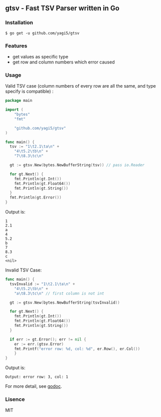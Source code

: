 ## gtsv - Fast TSV Parser written in Go

### Installation

```shell
$ go get -u github.com/yagi5/gtsv
```

### Features

* get values as specific type
* get row and column numbers which error caused 

### Usage

Valid TSV case (column numbers of every row are all the same, and type specify is compatible) :

```go
package main

import (
	"bytes"
	"fmt"

	"github.com/yagi5/gtsv"
)

func main() {
  tsv := "1\t2.1\ta\n" +
    "4\t5.2\tb\n" +
    "7\t8.3\tc\n"

  gt := gtsv.New(bytes.NewBufferString(tsv)) // pass io.Reader

  for gt.Next() {
    fmt.Println(gt.Int())
    fmt.Println(gt.Float64())
    fmt.Println(gt.String())
  }
  fmt.Println(gt.Error())
}
```

Output is:

```
1
2.1
a
4
5.2
b
7
8.3
c
<nil>
```

Invalid TSV Case:

```go
func main() {
  tsvInvalid := "1\t2.1\ta\n" +
    "4\t5.2\tb\n" +
    "a\t8.3\tc\n" // first column is not int

  gt := gtsv.New(bytes.NewBufferString(tsvInvalid))

  for gt.Next() {
    fmt.Println(gt.Int())
    fmt.Println(gt.Float64())
    fmt.Println(gt.String())
  }

  if err := gt.Error(); err != nil {
    er := err.(gtsv.Error)
    fmt.Printf("error row: %d, col: %d", er.Row(), er.Col())
	}
}
```

Output is:

```
Output: error row: 3, col: 1
```

For more detail, see [godoc]().

### Lisence

MIT
